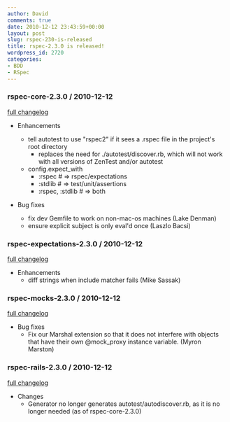 ```yaml
---
author: David
comments: true
date: 2010-12-12 23:43:59+00:00
layout: post
slug: rspec-230-is-released
title: rspec-2.3.0 is released!
wordpress_id: 2720
categories:
- BDD
- RSpec
---
```


### rspec-core-2.3.0 / 2010-12-12

[full changelog](http://github.com/rspec/rspec-core/compare/v2.2.1...v2.3.0)

* Enhancements
    * tell autotest to use "rspec2" if it sees a .rspec file in the project's root directory
        * replaces the need for ./autotest/discover.rb, which will not work with all versions of ZenTest and/or autotest
    * config.expect_with
        * :rspec          # => rspec/expectations
        * :stdlib         # => test/unit/assertions
        * :rspec, :stdlib # => both

* Bug fixes
    * fix dev Gemfile to work on non-mac-os machines (Lake Denman)
    * ensure explicit subject is only eval'd once (Laszlo Bacsi)

### rspec-expectations-2.3.0 / 2010-12-12

[full changelog](http://github.com/rspec/rspec-expectations/compare/v2.2.1...v2.3.0)

* Enhancements
  * diff strings when include matcher fails (Mike Sassak)

### rspec-mocks-2.3.0 / 2010-12-12

[full changelog](http://github.com/rspec/rspec-mocks/compare/v2.2.1...v2.3.0)

* Bug fixes 
  * Fix our Marshal extension so that it does not interfere with objects that
    have their own @mock_proxy instance variable. (Myron Marston)

### rspec-rails-2.3.0 / 2010-12-12

[full changelog](http://github.com/rspec/rspec-rails/compare/v2.2.1...v2.3.0)

* Changes
  * Generator no longer generates autotest/autodiscover.rb, as it is no longer
    needed (as of rspec-core-2.3.0)

